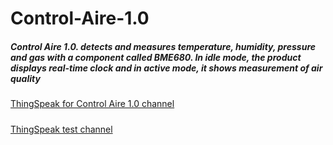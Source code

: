 # Control-Aire-1.0

#####  Control Aire 1.0. detects and measures temperature, humidity, pressure and gas with a component called BME680. In idle mode, the product displays real-time clock and in active mode, it shows measurement of air quality
[ThingSpeak for Control Aire 1.0 channel](https://thingspeak.com/channels/1222961/private_show "ThingSpeak test channel")
#####

[ThingSpeak test channel](https://thingspeak.com/channels/1223435/private_show "ThingSpeak test channel")


